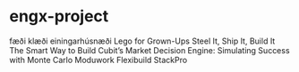 # engx-project
 fæði klæði einingarhúsnæði
 Lego for Grown-Ups
 Steel It, Ship It, Build It
 The Smart Way to Build
 Cubit’s Market Decision Engine: Simulating Success with Monte Carlo
Moduwork
Flexibuild
StackPro
